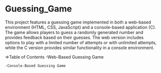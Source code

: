 # Guessing_Game
This project features a guessing game implemented in both a web-based environment (HTML, CSS, JavaScript) and a console-based application (C). The game allows players to guess a randomly generated number and provides feedback based on their guesses. The web version includes options to play with a limited number of attempts or with unlimited attempts, while the C version provides similar functionality in a console environment.

=>Table of Contents
    -Web-Based Guessing Game
    
    -Console-Based Guessing Game

